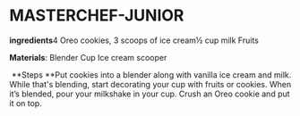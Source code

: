 # MASTERCHEF-JUNIOR



**ingredients**4 Oreo cookies, 3 scoops of ice cream½ cup milk Fruits

**Materials**: Blender Cup Ice cream scooper



​           **Steps **Put cookies into a blender along with vanilla ice cream and milk. While that's blending, start decorating your cup with fruits or cookies. When it’s blended, pour your milkshake in your cup. Crush an Oreo cookie and put it on top.